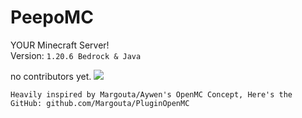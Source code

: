 # PeepoMC
YOUR Minecraft Server!<br>
Version: `1.20.6 Bedrock & Java`<br>

no contributors yet.
<a href="https://github.com/AxillityWasGay/PeepoMC/graphs/contributors">
  <img src="https://contrib.rocks/image?repo=AxillityWasGay/PeepoMC" />
</a>

`Heavily inspired by Margouta/Aywen's OpenMC Concept, Here's the GitHub: github.com/Margouta/PluginOpenMC`
